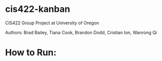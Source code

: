 # cis422-kanban
CIS422 Group Project at University of Oregon

Authors: Brad Bailey, Tiana Cook, Brandon Dodd, Cristian Ion, Wanrong Qi


# How to Run:

